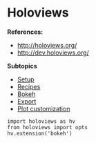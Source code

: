 # Holoviews

**References:**
- http://holoviews.org/
- http://dev.holoviews.org/


**Subtopics**
- [Setup](./setup.md)
- [Recipes](./recipes.md)
- [Bokeh](./bokeh.md)
- [Export](./export.md)
- [Plot customization](./customization.md)


~~~~
import holoviews as hv
from holoviews import opts
hv.extension('bokeh')
~~~~
